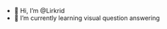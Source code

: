 - 👋 Hi, I’m @Lirkrid
- 🌱 I’m currently learning visual question answering

<!---
Lirkrid/Lirkrid is a ✨ special ✨ repository because its `README.md` (this file) appears on your GitHub profile.
You can click the Preview link to take a look at your changes.
--->
